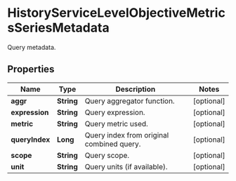 

# HistoryServiceLevelObjectiveMetricsSeriesMetadata

Query metadata.
## Properties

Name | Type | Description | Notes
------------ | ------------- | ------------- | -------------
**aggr** | **String** | Query aggregator function. |  [optional]
**expression** | **String** | Query expression. |  [optional]
**metric** | **String** | Query metric used. |  [optional]
**queryIndex** | **Long** | Query index from original combined query. |  [optional]
**scope** | **String** | Query scope. |  [optional]
**unit** | **String** | Query units (if available). |  [optional]



